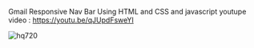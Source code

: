 Gmail Responsive Nav Bar Using  HTML and CSS  and javascript 
youtupe video : https://youtu.be/qJUpdFsweYI

![hq720](https://github.com/iamirayman/Gmail-Responsive/assets/114154794/f22fa003-25d2-4446-9102-ae7a196f0e82)
